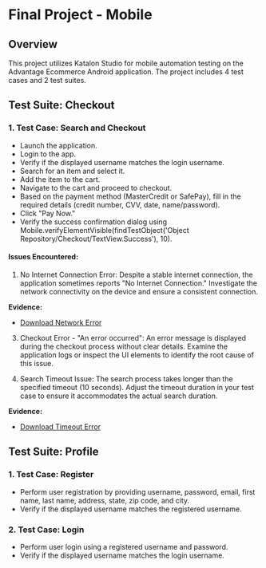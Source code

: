 # Final Project - Mobile

## Overview
This project utilizes Katalon Studio for mobile automation testing on the Advantage Ecommerce Android application. The project includes 4 test cases and 2 test suites.

## Test Suite: Checkout
### 1. Test Case: Search and Checkout
* Launch the application.
* Login to the app.
* Verify if the displayed username matches the login username.
* Search for an item and select it.
* Add the item to the cart.
* Navigate to the cart and proceed to checkout.
* Based on the payment method (MasterCredit or SafePay), fill in the required details (credit number, CVV, date, name/password).
* Click "Pay Now."
* Verify the success confirmation dialog using Mobile.verifyElementVisible(findTestObject('Object Repository/Checkout/TextView.Success'), 10).

#### Issues Encountered:

1. No Internet Connection Error:
Despite a stable internet connection, the application sometimes reports "No Internet Connection." Investigate the network connectivity on the device and ensure a consistent connection.

**Evidence:**
- [Download Network Error](https://drive.google.com/file/d/1MrnftCufBckOauFP748VFf_az9COjRY8/view?usp=sharing)

3. Checkout Error - "An error occurred":
An error message is displayed during the checkout process without clear details. Examine the application logs or inspect the UI elements to identify the root cause of this issue.

5. Search Timeout Issue:
The search process takes longer than the specified timeout (10 seconds). Adjust the timeout duration in your test case to ensure it accommodates the actual search duration.

**Evidence:**
- [Download Timeout Error](https://drive.google.com/file/d/1Mp3udV7COA7pJZDKuJUJ8ynE34Vswd5w/view?usp=sharing)

## Test Suite: Profile
### 1. Test Case: Register
* Perform user registration by providing username, password, email, first name, last name, address, state, zip code, and city.
* Verify if the displayed username matches the registered username.

### 2. Test Case: Login
* Perform user login using a registered username and password.
* Verify if the displayed username matches the login username.
